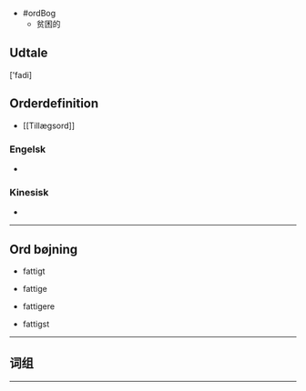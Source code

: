 - #ordBog 
	- 贫困的

## Udtale
['fadi]  


## Orderdefinition
- [[Tillægsord]]

### Engelsk
- 

### Kinesisk
- 

---

## Ord bøjning
- fattigt 
- fattige

- fattigere  
- fattigst  

---

## 词组  


---

